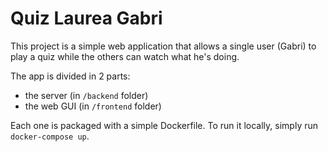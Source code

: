 # Quiz Laurea Gabri
This project is a simple web application that allows a single user (Gabri) to play a quiz while the others can watch what he's doing.

The app is divided in 2 parts:
 - the server (in `/backend` folder)
 - the web GUI (in `/frontend` folder)

Each one is packaged with a simple Dockerfile. To run it locally, simply run `docker-compose up`.
